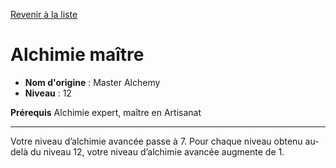 [Revenir à la liste](list.md)

# Alchimie maître

 * **Nom d'origine** : Master Alchemy
 * **Niveau** : 12


<p><strong>Prérequis</strong> Alchimie expert, maître en Artisanat</p>
<hr>
<p>Votre niveau d’alchimie avancée passe à 7. Pour chaque niveau obtenu au-delà du niveau 12, votre niveau d’alchimie avancée augmente de 1.</p>